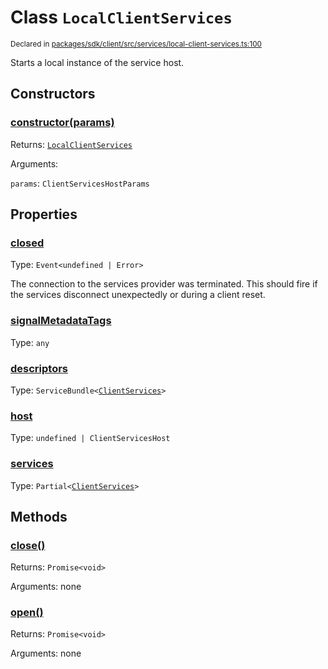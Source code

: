 # Class `LocalClientServices`
<sub>Declared in [packages/sdk/client/src/services/local-client-services.ts:100](https://github.com/dxos/dxos/blob/a81c792ef/packages/sdk/client/src/services/local-client-services.ts#L100)</sub>


Starts a local instance of the service host.

## Constructors
### [constructor(params)](https://github.com/dxos/dxos/blob/a81c792ef/packages/sdk/client/src/services/local-client-services.ts#L112)




Returns: <code>[LocalClientServices](/api/@dxos/client/classes/LocalClientServices)</code>

Arguments: 

`params`: <code>ClientServicesHostParams</code>



## Properties
### [closed](https://github.com/dxos/dxos/blob/a81c792ef/packages/sdk/client/src/services/local-client-services.ts#L101)
Type: <code>Event&lt;undefined | Error&gt;</code>

The connection to the services provider was terminated.
This should fire if the services disconnect unexpectedly or during a client reset.

### [signalMetadataTags](https://github.com/dxos/dxos/blob/a81c792ef/packages/sdk/client/src/services/local-client-services.ts#L105)
Type: <code>any</code>



### [descriptors](https://github.com/dxos/dxos/blob/a81c792ef/packages/sdk/client/src/services/local-client-services.ts#L130)
Type: <code>ServiceBundle&lt;[ClientServices](/api/@dxos/client/types/ClientServices)&gt;</code>



### [host](https://github.com/dxos/dxos/blob/a81c792ef/packages/sdk/client/src/services/local-client-services.ts#L138)
Type: <code>undefined | ClientServicesHost</code>



### [services](https://github.com/dxos/dxos/blob/a81c792ef/packages/sdk/client/src/services/local-client-services.ts#L134)
Type: <code>Partial&lt;[ClientServices](/api/@dxos/client/types/ClientServices)&gt;</code>




## Methods
### [close()](https://github.com/dxos/dxos/blob/a81c792ef/packages/sdk/client/src/services/local-client-services.ts#L173)




Returns: <code>Promise&lt;void&gt;</code>

Arguments: none




### [open()](https://github.com/dxos/dxos/blob/a81c792ef/packages/sdk/client/src/services/local-client-services.ts#L143)




Returns: <code>Promise&lt;void&gt;</code>

Arguments: none




